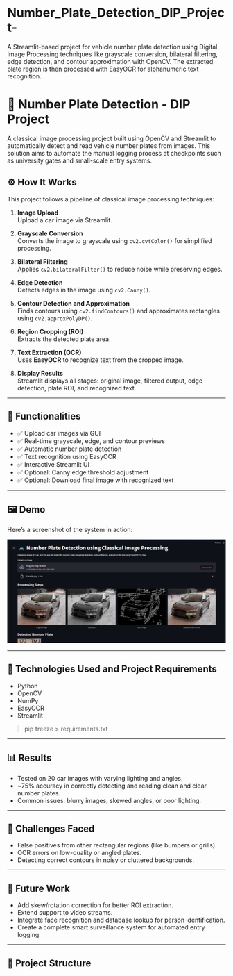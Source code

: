 # Number_Plate_Detection_DIP_Project-
A Streamlit-based project for vehicle number plate detection using Digital Image Processing techniques like grayscale conversion, bilateral filtering, edge detection, and contour approximation with OpenCV. The extracted plate region is then processed with EasyOCR for alphanumeric text recognition.
# 🚗 Number Plate Detection - DIP Project

A classical image processing project built using OpenCV and Streamlit to automatically detect and read vehicle number plates from images. This solution aims to automate the manual logging process at checkpoints such as university gates and small-scale entry systems.


## ⚙️ How It Works

This project follows a pipeline of classical image processing techniques:

1. **Image Upload**  
   Upload a car image via Streamlit.

2. **Grayscale Conversion**  
   Converts the image to grayscale using `cv2.cvtColor()` for simplified processing.

3. **Bilateral Filtering**  
   Applies `cv2.bilateralFilter()` to reduce noise while preserving edges.

4. **Edge Detection**  
   Detects edges in the image using `cv2.Canny()`.

5. **Contour Detection and Approximation**  
   Finds contours using `cv2.findContours()` and approximates rectangles using `cv2.approxPolyDP()`.

6. **Region Cropping (ROI)**  
   Extracts the detected plate area.

7. **Text Extraction (OCR)**  
   Uses **EasyOCR** to recognize text from the cropped image.

8. **Display Results**  
   Streamlit displays all stages: original image, filtered output, edge detection, plate ROI, and recognized text.

---

## 🧰 Functionalities

- ✅ Upload car images via GUI  
- ✅ Real-time grayscale, edge, and contour previews  
- ✅ Automatic number plate detection  
- ✅ Text recognition using EasyOCR  
- ✅ Interactive Streamlit UI  
- ✅ Optional: Canny edge threshold adjustment  
- ✅ Optional: Download final image with recognized text

---

## 🖼️ Demo

Here’s a screenshot of the system in action:

![Demo Screenshot](Demo_Screenshots/testing_Screenshot_3.jpg)


---

## 🔧 Technologies Used and Project Requirements

- Python
- OpenCV
- NumPy
- EasyOCR
- Streamlit

> pip freeze > requirements.txt

---

## 📊 Results

- Tested on 20 car images with varying lighting and angles.
- ~75% accuracy in correctly detecting and reading clean and clear number plates.
- Common issues: blurry images, skewed angles, or poor lighting.

---

## 🚧 Challenges Faced

- False positives from other rectangular regions (like bumpers or grills).
- OCR errors on low-quality or angled plates.
- Detecting correct contours in noisy or cluttered backgrounds.

---

## 🔮 Future Work

- Add skew/rotation correction for better ROI extraction.
- Extend support to video streams.
- Integrate face recognition and database lookup for person identification.
- Create a complete smart surveillance system for automated entry logging.

---

## 📁 Project Structure

